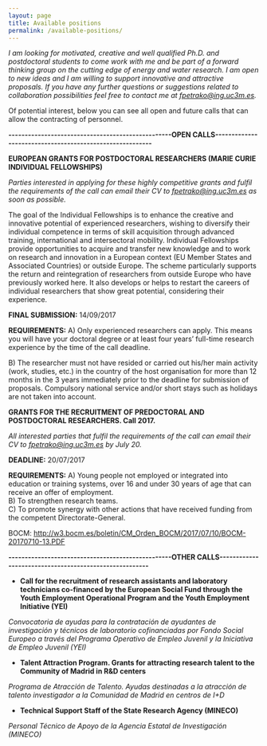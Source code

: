 ```yaml
---
layout: page
title: Available positions
permalink: /available-positions/
---
```


*I am looking for  motivated, creative and well qualified Ph.D. and postdoctoral students to come work with me and be part of a forward thinking group on the cutting edge of energy and water research. I am open to new ideas and I am willing to support innovative and attractive proposals. If you have any further questions or suggestions related to collaboration possibilities feel free to contact me at fpetrako@ing.uc3m.es.*

Of potential interest, below you can see all open and future calls that can allow the contracting of personnel. 


**--------------------------------------------------OPEN CALLS---------------------------------------------------------**

**EUROPEAN GRANTS FOR POSTDOCTORAL RESEARCHERS (MARIE CURIE INDIVIDUAL FELLOWSHIPS)**

_Parties interested in applying for these highly competitive grants and fulfil the requirements of the call can email their CV to fpetrako@ing.uc3m.es as soon as possible._

The goal of the Individual Fellowships is to enhance the creative and innovative potential of experienced researchers, wishing to diversify their individual competence in terms of skill acquisition through advanced training, international and intersectoral mobility. Individual Fellowships provide opportunities to acquire and transfer new knowledge and to work on research and innovation in a European context (EU Member States and Associated Countries) or outside Europe. The scheme particularly supports the return and reintegration of researchers from outside Europe who have previously worked here. It also develops or helps to restart the careers of individual researchers that show great potential, considering their experience.

**FINAL SUBMISSION:** 14/09/2017   

**REQUIREMENTS:**
A) Only experienced researchers can apply. This means you will have your doctoral degree or at least four years’ full-time research experience by the time of the call deadline.

B) The researcher must not have resided or carried out his/her main activity (work, studies, etc.) in the country of the host organisation for more than 12 months in the 3 years immediately prior to the deadline for submission of proposals. Compulsory national service and/or short stays such as holidays are not taken into account. 

**GRANTS FOR THE RECRUITMENT OF PREDOCTORAL AND POSTDOCTORAL RESEARCHERS. Call 2017.**

_All interested parties that fulfil the requirements of the call can email their CV to fpetrako@ing.uc3m.es by July 20._

**DEADLINE:** 20/07/2017   

**REQUIREMENTS:**
A) Young people not employed or integrated into education or training systems, over 16 and under 30 years of age that can receive an offer of employment.  
B) To strengthen research teams.  
C) To promote synergy with other actions that have received funding from the competent Directorate-General.

BOCM: http://w3.bocm.es/boletin/CM_Orden_BOCM/2017/07/10/BOCM-20170710-13.PDF


**--------------------------------------------------OTHER CALLS-------------------------------------------------------**

- **Call for the recruitment of research assistants and laboratory technicians co-financed by the European Social Fund through the Youth Employment Operational Program and the Youth Employment Initiative (YEI)**

*Convocatoria de ayudas para la contratación de ayudantes de investigación y técnicos de laboratorio cofinanciadas por Fondo Social Europeo a través del Programa Operativo de Empleo Juvenil y la Iniciativa de Empleo Juvenil (YEI)*


- **Talent Attraction Program. Grants for attracting research talent to the Community of Madrid in R&D centers**

*Programa de Atracción de Talento. Ayudas destinadas a la atracción de talento investigador a la Comunidad de Madrid en centros de I+D*


- **Technical Support Staff of the State Research Agency (MINECO)**

*Personal Técnico de Apoyo de la Agencia Estatal de Investigación (MINECO)*

